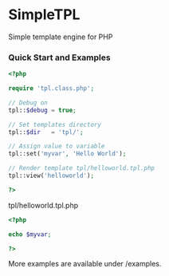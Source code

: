 # SimpleTPL
Simple template engine for PHP

### Quick Start and Examples
```php
<?php

require 'tpl.class.php';

// Debug on
tpl::$debug = true;

// Set templates directory
tpl::$dir   = 'tpl/';

// Assign value to variable
tpl::set('myvar', 'Hello World');

// Render template tpl/helloworld.tpl.php
tpl::view('helloworld');

?>
```

tpl/helloworld.tpl.php
```php
<?php

echo $myvar;

?>
```

More examples are available under /examples.



